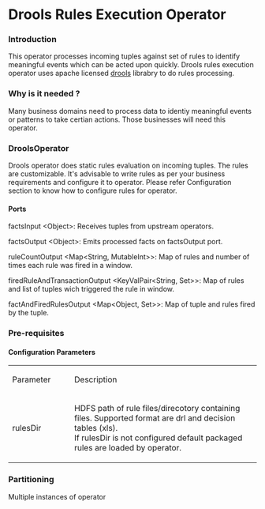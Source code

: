 Drools Rules Execution Operator
=====================

### Introduction
This operator processes incoming tuples against set of rules to identify meaningful events which can be acted upon quickly. Drools rules execution operator uses apache licensed [drools](https://www.drools.org/) librabry to do rules processing.


### Why is it needed ?
Many business domains need to process data to identiy meaningful events or patterns to take certian actions. Those businesses will need this operator.

### DroolsOperator
Drools operator does static rules evaluation on incoming tuples. The rules are customizable. It's advisable to write rules as per your business requirements and configure it to operator. Please refer Configuration section to know how to configure rules for operator.

#### Ports
factsInput  &lt;Object&gt;: Receives tuples from upstream operators.

factsOutput &lt;Object&gt;: Emits processed facts on factsOutput port.

ruleCountOutput &lt;Map<String, MutableInt>&gt;: Map of rules and number of times each rule was fired in a window.

firedRuleAndTransactionOutput &lt;KeyValPair<String, Set<Object>>&gt;: Map of rules and list of tuples wich triggered the rule in window.

factAndFiredRulesOutput &lt;Map<Object, Set<String>>&gt;: Map of tuple and rules fired by the tuple.

### Pre-requisites


#### Configuration Parameters
<table>
<col width="25%" />
<col width="75%" />
<tbody>
<tr class="odd">
<td align="left"><p>Parameter</p></td>
<td align="left"><p>Description</p></td>
</tr>
<tr class="even">
<td align="left"><p>rulesDir</p></td>
<td align="left"><p>HDFS path of rule files/direcotory containing files. Supported format are drl and decision tables (xls). <br/>If rulesDir is not configured default packaged rules are loaded by operator.</p></td>
</tr>
</tbody>
</table>

### Partitioning
Multiple instances of operator
